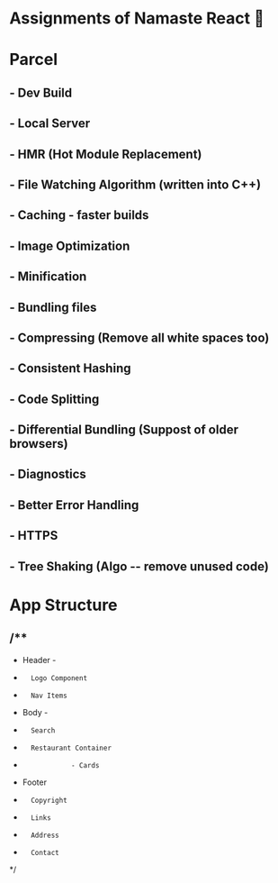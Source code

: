 # Assignments of Namaste React 🚀

# Parcel
## - Dev Build
## - Local Server
## - HMR (Hot Module Replacement)
## - File Watching Algorithm (written into C++)
## - Caching - faster builds
## - Image Optimization
## - Minification
## - Bundling files
## - Compressing (Remove all white spaces too)
## - Consistent Hashing 
## - Code Splitting 
## - Differential Bundling (Suppost of older browsers)
## - Diagnostics
## - Better Error Handling
## - HTTPS
## - Tree Shaking (Algo -- remove unused code)

# App Structure
## /**
 * Header -
 *       Logo Component
 *       Nav Items
 * Body -
 *       Search 
 *       Restaurant Container
 *                 - Cards  
 * Footer
 *       Copyright
 *       Links
 *       Address
 *       Contact
 */